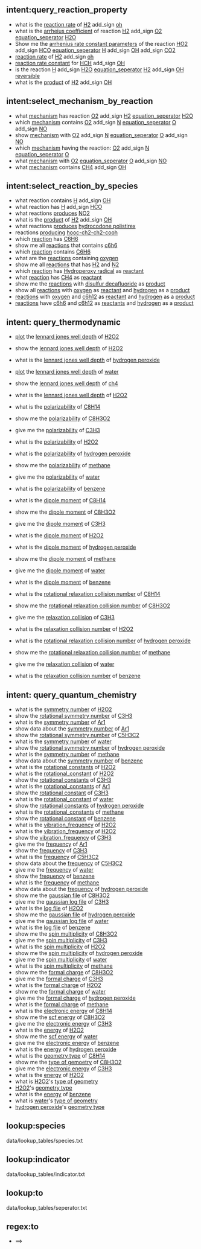## intent:query_reaction_property
 - what is the [reaction rate](attribute) of [H2](species) add_sign [oh](species)
 - what is the [arrheius coefficient](attribute) of reaction [H2](species) add_sign [O2](species) [equation_seperator](to) [H2O](species) 
 - Show me the [arrhenius rate constant parameters](attribute) of the reaction [HO2](species) add_sign [HCO](species) [equation_seperator](to) [H](species) add_sign [OH](species) add_sign [CO2](species)
 - [reaction rate](attribute) of [H2](species) add_sign [oh](species)
 - [reaction rate constant](attribute) for [HCH](species) add_sign [OH](species)
 - is the reaction [H](species) add_sign [H2O](species) [equation_seperator](to) [H2](species) add_sign [OH](species) [reversible](attribute)
 - what is the [product](attribute) of [H2](species) add_sign [OH](species)
 
## intent:select_mechanism_by_reaction
 - what [mechanism](class) has reaction [O2](species) add_sign [H2](species) [equation_seperator](to) [H2O](species)
 - which [mechanism](class) contains [O2](species) add_sign [N](species) [equation_seperator](to) [O](species) add_sign [NO](species) 
 - show [mechanism](class) with [O2](species) add_sign [N](species) [equation_seperator](to) [O](species) add_sign [NO](species) 
 - which [mechanism](class) having the reaction: [O2](species) add_sign [N](species) [equation_seperator](to) [O](species)
 - what [mechanism](class) with [O2](species) [equation_seperator](to) [O](species) add_sign [NO](species) 
 - what [mechanism](class) contains [CH4](species) add_sign [OH](species)
 
## intent:select_reaction_by_species
 - what reaction contains [H](species) add_sign [OH](species)
 - what reaction has [H](species) add_sign [HCO](species)
 - what reactions [produces](indicator) [NO2](species)
 - what is the [product](indicator) of [H2](species) add_sign [OH](species)
 - what reactions [produces](indicator) [hydrocodone polistirex](species)
 - reactions [producing](indicator) [hooc-ch2-ch2-cooh](species)
 - which [reaction](class) has [C6H6](species)
 - show me all [reactions](class) that contains [c6h6](species)
 - which [reaction](class) contains [C6H6](species)
 - what are the [reactions](class) containing [oxygen](species)
 - show me all [reactions](class) that has [H2](species) and [N2](species)
 - which [reaction](class) has [Hydroperoxy radical](species) as [reactant](indicator)
 - what [reaction](class) has [CH4](species) as [reactant](indicator)
 - show me the [reactions](class) with [disulfur decafluoride](species) as [product](indicator)
 - show all [reactions](class) with [oxygen](species) as [reactant](indicator) and [hydrogen](species) as a [product](indicator)
 - [reactions](class) with [oxygen](species) and [c6h12](species) as [reactant](indicator) and [hydrogen](species) as a [product](indicator)
 - [reactions](class) have [c6h6](species) and [c6h12](species) as [reactants](indicator) and [hydrogen](species) as a [product](indicator)
 
## intent: query_thermodynamic
 - [plot](command) the [lennard jones well depth](attribute) of [H2O2](species)
 - show the [lennard jones well depth](attribute) of [H2O2](species)
 - what is the [lennard jones well depth](attribute) of [hydrogen peroxide](species)
 - [plot](command) the [lennard jones well depth](attribute) of [water](species)
 - show the [lennard jones well depth](attribute) of [ch4](species)
 - what is the [lennard jones well depth](attribute) of [H2O2](species)
 
 - what is the [polarizability](attribute) of [C8H14](species)
 - show me the [polarizability](attribute) of [C8H3O2](species)
 - give me the [polarizability](attribute) of [C3H3](species)
 - what is the [polarizability](attribute) of [H2O2](species)
 - what is the [polarizability](attribute) of [hydrogen peroxide](species)
 - show me the [polarizability](attribute) of [methane](species)
 - give me the [polarizability](attribute) of [water](species)
 - what is the [polarizability](attribute) of [benzene](species)
 
 - what is the [dipole moment](attribute) of [C8H14](species)
 - show me the [dipole moment](attribute) of [C8H3O2](species)
 - give me the [dipole moment](attribute) of [C3H3](species)
 - what is the [dipole moment](attribute) of [H2O2](species)
 - what is the [dipole moment](attribute) of [hydrogen peroxide](species)
 - show me the [dipole moment](attribute) of [methane](species)
 - give me the [dipole moment](attribute) of [water](species)
 - what is the [dipole moment](attribute) of [benzene](species)
 
 - what is the [rotational relaxation collision number](attribute) of [C8H14](species)
 - show me the [rotational relaxation collision number](attribute) of [C8H3O2](species)
 - give me the [relaxation collision](attribute) of [C3H3](species)
 - what is the [relaxation collision number](attribute) of [H2O2](species)
 - what is the [rotational relaxation collision number](attribute) of [hydrogen peroxide](species)
 - show me the [rotational relaxation collision number](attribute) of [methane](species)
 - give me the [relaxation collision](attribute) of [water](species)
 - what is the [relaxation collision number](attribute) of [benzene](species)
 

## intent: query_quantum_chemistry
  - what is the [symmetry number](attribute) of [H2O2](species)
 - show the [rotational symmetry number](attribute) of [C3H3](species)
 - what is the [symmetry number](attribute) of [Ar1](species)
 - show data about the [symmetry number](attribute) of [Ar1](species)
 - show the [rotational symmetry number](attribute) of [C5H3C2](species)
 - what is the [symmetry number](attribute) of [water](species)
 - show the [rotational symmetry number](attribute) of [hydrogen peroxide](species)
 - what is the [symmetry number](attribute) of [methane](species)
 - show data about the [symmetry number](attribute) of [benzene](species)
 - what is the [rotational constants](attribute) of [H2O2](species)
 - what is the [rotational_constant](attribute) of [H2O2](species)
 - show the [rotational constants](attribute) of [C3H3](species)
 - what is the [rotational_constants](attribute) of [Ar1](species)
 - show the [rotational constant](attribute) of [C3H3](species)
 - what is the [rotational_constant](attribute) of [water](species)
 - show the [rotational constants](attribute) of [hydrogen peroxide](species)
 - what is the [rotational_constants](attribute) of [methane](species)
 - show the [rotational constant](attribute) of [benzene](species)
 - what is the [vibration_frequency](attribute) of [H2O2](species)
 - what is the [vibration_frequency](attribute) of [H2O2](species)
 - show the [vibration_frequency](attribute) of [C3H3](species)
 - give me the [frequency](attribute) of [Ar1](species)
 - show the [frequency](attribute) of [C3H3](species)
 - what is the [frequency](attribute) of [C5H3C2](species)
 - show data about the [frequency](attribute) of [C5H3C2](species)
 - give me the [frequency](attribute) of [water](species)
 - show the [frequency](attribute) of [benzene](species)
 - what is the [frequency](attribute) of [methane](species)
 - show data about the [frequency](attribute) of [hydrogen peroxide](species)
 - show me the [gaussian file](attribute) of [C8H3O2](species)
 - give me the [gaussian log file](attribute) of [C3H3](species)
 - what is the [log file](attribute) of [H2O2](species)
  - show me the [gaussian file](attribute) of [hydrogen peroxide](species)
 - give me the [gaussian log file](attribute) of [water](species)
 - what is the [log file](attribute) of [benzene](species)
 - show me the [spin multiplicity](attribute) of [C8H3O2](species)
 - give me the [spin multiplicity](attribute) of [C3H3](species)
 - what is the [spin multiplicity](attribute) of [H2O2](species)
 - show me the [spin multiplicity](attribute) of [hydrogen peroxide](species)
 - give me the [spin multiplicity](attribute) of [water](species)
 - what is the [spin multiplicity](attribute) of [methane](species)
 - show me the [formal charge](attribute) of [C8H3O2](species)
 - give me the [formal charge](attribute) of [C3H3](species)
 - what is the [formal charge](attribute) of [H2O2](species)
 - show me the [formal charge](attribute) of [water](species)
 - give me the [formal charge](attribute) of [hydrogen peroxide](species)
 - what is the [formal charge](attribute) of [methane](species)
 - what is the [electronic energy](attribute) of [C8H14](species)
 - show me the [scf energy](attribute) of [C8H3O2](species)
 - give me the [electronic energy](attribute) of [C3H3](species)
 - what is the [energy](attribute) of [H2O2](species)
 - show me the [scf energy](attribute) of [water](species)
 - give me the [electronic energy](attribute) of [benzene](species)
 - what is the [energy](attribute) of [hydrogen peroxide](species)
 - what is the [geometry type](attribute) of [C8H14](species)
 - show me the [type of gemoetry](attribute) of [C8H3O2](species)
 - give me the [electronic energy](attribute) of [C3H3](species)
 - what is the [energy](attribute) of [H2O2](species)
 - what is [H2O2](species)'s [type of geometry](attribute)
 - [H2O2](species)'s [geometry type](attribute)
 - what is the [energy](attribute) of [benzene](species)
 - what is [water](species)'s [type of geometry](attribute)
 - [hydrogen peroxide](species)'s [geometry type](attribute)
 

  
 
 

 

## lookup:species
data/lookup_tables/species.txt

## lookup:indicator
data/lookup_tables/indicator.txt

## lookup:to
data/lookup_tables/seperator.txt

## regex:to
- ==>